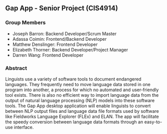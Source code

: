 ## Gap App - Senior Project (CIS4914)

### Group Members
- Joseph Barron: Backend Developer/Scrum Master 
- Adassa Coimin: Frontend/Backend Developer 
- Matthew Denslinger: Frontend Developer  
- Elizabeth Thorner: Backend Developer/Project Manager  
- Darren Wang: Frontend Developer


### Abstract 

Linguists use a variety of software tools to document endangered languages. They frequently need to move language data stored in one program into another, a process for which no automated and user-friendly tool exists. There is also no efficient way to import language data from the output of natural language processing (NLP) models into these software tools. The Gap App desktop application will enable linguists to convert between NLP output files and language data file formats used by software like Fieldworks Language Explorer (FLEx) and ELAN. The app will facilitate the speedy conversion between language data formats through an easy-to-use interface. 
